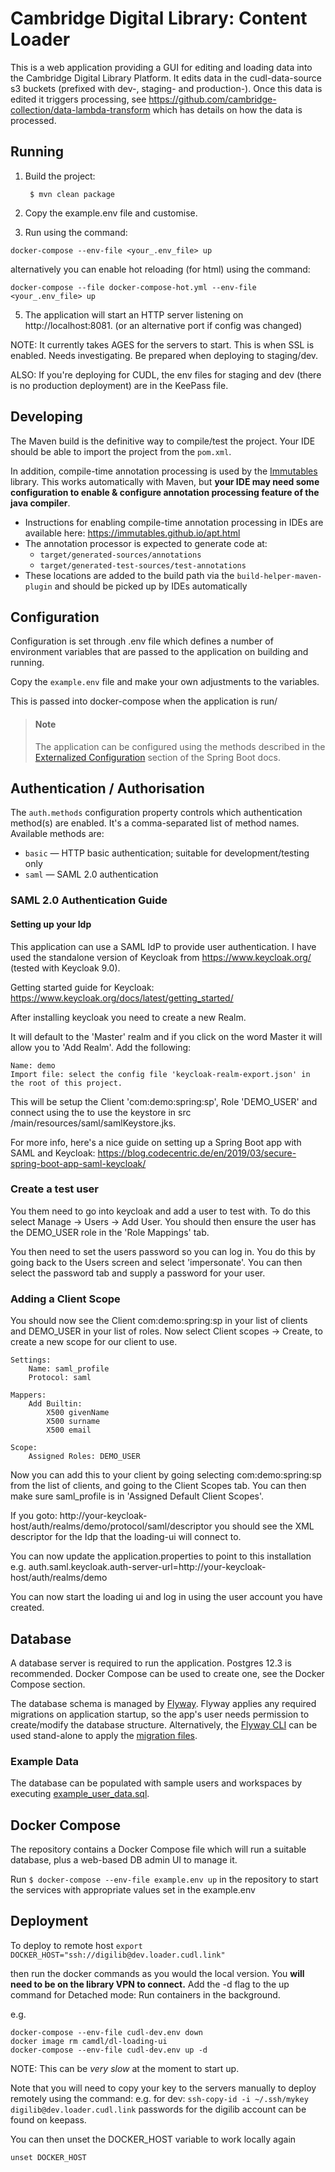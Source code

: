 # Cambridge Digital Library: Content Loader

This is a web application providing a GUI for editing and loading data into the Cambridge Digital Library Platform.
It edits data in the cudl-data-source s3 buckets (prefixed with dev-, staging- and production-).
Once this data is edited it triggers processing, see https://github.com/cambridge-collection/data-lambda-transform which has
details on how the data is processed.

## Running

1. Build the project:

        $ mvn clean package

2. Copy the example.env file and customise.

3. Run using the command:

  `docker-compose --env-file <your_.env_file> up`

alternatively you can enable hot reloading (for html) using the command:

  `docker-compose --file docker-compose-hot.yml --env-file <your_.env_file> up`


5. The application will start an HTTP server listening on http://localhost:8081. (or an alternative port if config was changed)

NOTE: It currently takes AGES for the servers to start.  This is when SSL is enabled. Needs investigating. Be prepared
when deploying to staging/dev.

[Externalized Configuration]: https://docs.spring.io/spring-boot/docs/2.1.8.RELEASE/reference/html/boot-features-external-config.html

ALSO: If you're deploying for CUDL, the env files for staging and dev (there is no production deployment) are in the KeePass file.



## Developing

The Maven build is the definitive way to compile/test the project. Your IDE should be able to import the project from the `pom.xml`.

In addition, compile-time annotation processing is used by the [Immutables] library. This works automatically with Maven, but **your IDE may need some configuration to enable & configure annotation processing feature of the java compiler**.

[Immutables]: https://immutables.github.io/

* Instructions for enabling compile-time annotation processing in IDEs are available here: https://immutables.github.io/apt.html
* The annotation processor is expected to generate code at:
    * `target/generated-sources/annotations`
    * `target/generated-test-sources/test-annotations`
* These locations are added to the build path via the `build-helper-maven-plugin` and should be picked up by IDEs automatically

## Configuration

Configuration is set through .env file which defines a number of environment variables that
are passed to the application on building and running.

Copy the `example.env` file and make your own adjustments to the variables.

This is passed into docker-compose when the application is run/

> #### Note
>
> The application can be configured using the methods described in the [Externalized Configuration] section of the  Spring Boot docs.

## Authentication / Authorisation

The `auth.methods` configuration property controls which authentication method(s) are enabled. It's a comma-separated list of method names. Available methods are:

* `basic` — HTTP basic authentication; suitable for development/testing only
* `saml` — SAML 2.0 authentication

### SAML 2.0 Authentication Guide

#### Setting up your Idp
This application can use a SAML IdP to provide user authentication.
I have used the standalone version of Keycloak from https://www.keycloak.org/
(tested with Keycloak 9.0).

Getting started guide for Keycloak: https://www.keycloak.org/docs/latest/getting_started/

After installing keycloak you need to create a new Realm.

It will default to the 'Master' realm and if you click on the word Master it will
allow you to 'Add Realm'.  Add the following:

    Name: demo
    Import file: select the config file 'keycloak-realm-export.json' in the root of this project.

This will be setup the Client 'com:demo:spring:sp', Role 'DEMO_USER' and connect using the to use the keystore in src
/main/resources/saml/samlKeystore.jks.

For more info, here's a nice guide on setting up a Spring Boot app with SAML and Keycloak:
https://blog.codecentric.de/en/2019/03/secure-spring-boot-app-saml-keycloak/

### Create a test user

You them need to go into keycloak and add a user to test with.  To do this select Manage -> Users -> Add User.
You should then ensure the user has the DEMO_USER role in the 'Role Mappings' tab.

You then need to set the users password so you can log in.  You do this by going back to the Users screen and select
 'impersonate'.  You can  then select the password tab and supply a password for your user.

### Adding a Client Scope

You should now see the Client com:demo:spring:sp in your list of clients and
DEMO_USER in your list of roles.
Now select Client scopes -> Create, to create a new scope for our client to use.

    Settings:
        Name: saml_profile
        Protocol: saml

    Mappers:
        Add Builtin:
            X500 givenName
            X500 surname
            X500 email

    Scope:
        Assigned Roles: DEMO_USER

Now you can add this to your client by going selecting com:demo:spring:sp from
the list of clients, and going to the Client Scopes tab.  You can then make sure saml_profile
is in 'Assigned Default Client Scopes'.

If you goto: http://your-keycloak-host/auth/realms/demo/protocol/saml/descriptor you should see the XML descriptor
for the Idp that the loading-ui will connect to.

You can now update the application.properties to point to this installation e.g.
auth.saml.keycloak.auth-server-url=http://your-keycloak-host/auth/realms/demo

You can now start the loading ui and log in using the user account you have created.

## Database

A database server is required to run the application. Postgres 12.3 is recommended. Docker Compose can be used to create one, see the Docker Compose section.

The database schema is managed by [Flyway]. Flyway applies any required migrations on application startup, so the app's user needs permission to create/modify the database structure.
Alternatively, the [Flyway CLI] can be used stand-alone to apply the [migration files].

[Flyway]: https://flywaydb.org/
[Flyway CLI]: https://flywaydb.org/documentation/commandline/
[migration files]: src/main/resources/db/migration

### Example Data

The database can be populated with sample users and workspaces by executing [example_user_data.sql].

[example_user_data.sql]: src/main/docs/example_data.sql

## Docker Compose

The repository contains a Docker Compose file which will run a suitable database, plus a web-based DB admin UI to manage it.

Run `$ docker-compose --env-file example.env up` in the repository to start the services with appropriate values set in the example.env

## Deployment

To deploy to remote host
`export DOCKER_HOST="ssh://digilib@dev.loader.cudl.link"`

then run the docker commands as you would the local version.
You **will need to be on the library VPN to connect.**
Add the -d flag to the up command for Detached mode: Run containers in the background.

e.g.

    docker-compose --env-file cudl-dev.env down
    docker image rm camdl/dl-loading-ui
    docker-compose --env-file cudl-dev.env up -d

NOTE: This can be *very slow* at the moment to start up.

Note that you will need to copy your key to the servers manually to deploy remotely using the command:
e.g. for dev: `ssh-copy-id -i ~/.ssh/mykey digilib@dev.loader.cudl.link`
passwords for the digilib account can be found on keepass.

You can then unset the DOCKER_HOST variable to work locally again

`unset DOCKER_HOST`
